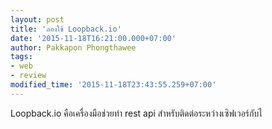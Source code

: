 ```yaml
---
layout: post
title: 'ลองใช้ Loopback.io'
date: '2015-11-18T16:21:00.000+07:00'
author: Pakkapon Phongthawee
tags:
- web
- review
modified_time: '2015-11-18T23:43:55.259+07:00'
---
```

Loopback.io คือเครื่องมือช่วยทำ rest api สำหรับติดต่อระหว่างเซิฟเวอร์กับไ

